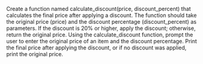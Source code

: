 Create a function named calculate_discount(price, discount_percent) that calculates the final price after applying a discount. 
The function should take the original price (price) and the discount percentage (discount_percent) as parameters. 
If the discount is 20% or higher, apply the discount; otherwise, return the original price.
Using the calculate_discount function, prompt the user to enter the original price of an item and the discount percentage. 
Print the final price after applying the discount, or if no discount was applied, print the original price.
